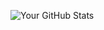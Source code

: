 ![Your GitHub Stats](https://github-readme-stats.vercel.app/api?username=meocloninggf&show_icons=true&theme=radical&cache_seconds=86400)
